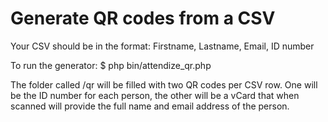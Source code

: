 Generate QR codes from a CSV
===============

Your CSV should be in the format:
Firstname, Lastname, Email, ID number

To run the generator:
$ php bin/attendize_qr.php

The folder called /qr will be filled with two QR codes per CSV row. One will be the ID number for each person, the other will be a vCard that when scanned will provide the full name and email address of the person.

